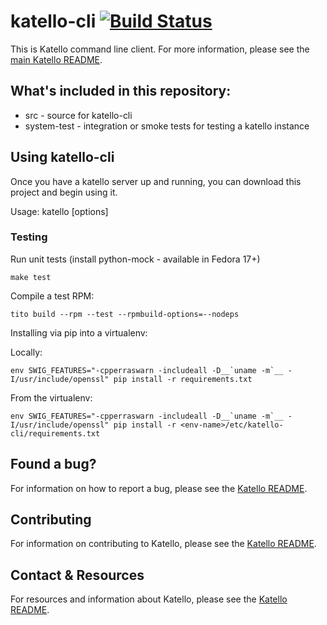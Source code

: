 katello-cli [![Build Status](https://travis-ci.org/Katello/katello-cli.png?branch=master)](https://travis-ci.org/Katello/katello)
===========

This is Katello command line client. For more information, please see the [main
Katello README](https://github.com/Katello/katello/blob/master/README.md).

## What's included in this repository:


 * src - source for katello-cli
 * system-test - integration or smoke tests for testing a katello instance


## Using katello-cli

Once you have a katello server up and running, you can download this project and begin using it.

Usage: katello [options]

### Testing

Run unit tests (install python-mock - available in Fedora 17+)

```
make test
```

Compile a test RPM:

```
tito build --rpm --test --rpmbuild-options=--nodeps
```

Installing via pip into a virtualenv:

Locally:

```
env SWIG_FEATURES="-cpperraswarn -includeall -D__`uname -m`__ -I/usr/include/openssl" pip install -r requirements.txt
```

From the virtualenv:

```
env SWIG_FEATURES="-cpperraswarn -includeall -D__`uname -m`__ -I/usr/include/openssl" pip install -r <env-name>/etc/katello-cli/requirements.txt
```

Found a bug?
------------

For information on how to report a bug, please see the [Katello
README](https://github.com/Katello/katello/blob/master/README.md#found-a-bug).

Contributing
------------

For information on contributing to Katello, please see the [Katello
README](https://github.com/Katello/katello/blob/master/README.md#contributing).

Contact & Resources
-------------------

For resources and information about Katello, please see the [Katello
README](https://github.com/Katello/katello/blob/master/README.md#contact--resources).
